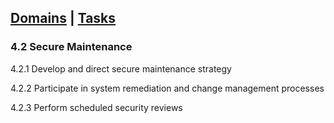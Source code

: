 [Domains](../index.md) | [Tasks](index.md)
---
### 4.2 Secure Maintenance

4.2.1 Develop and direct secure maintenance strategy

4.2.2 Participate in system remediation and change management processes

4.2.3 Perform scheduled security reviews
